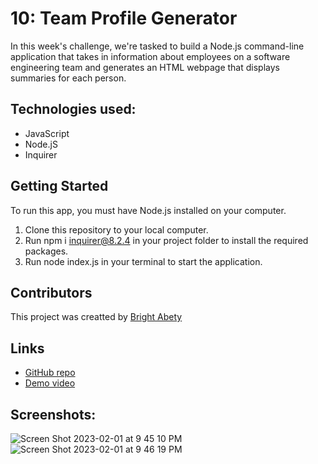 # 10: Team Profile Generator

In this week's challenge, we're tasked to build a Node.js command-line application that takes in information about employees on a software engineering team and generates an HTML webpage that displays summaries for each person. 

## Technologies used: 
- JavaScript
- Node.jS
- Inquirer

## Getting Started
To run this app, you must have Node.js installed on your computer.
1. Clone this repository to your local computer.
2. Run npm i inquirer@8.2.4 in your project folder to install the required packages.
3. Run node index.js in your terminal to start the application.

## Contributors
This project was creatted by [Bright Abety](https://github.com/kagebright)

## Links
- [GitHub repo](https://github.com/kagebright/teamprofile-generator)
- [Demo video](https://user-images.githubusercontent.com/113262558/216218412-da681c5d-75ce-4b42-a243-b1ec96352faa.mov)

## Screenshots: 
![Screen Shot 2023-02-01 at 9 45 10 PM](https://user-images.githubusercontent.com/113262558/216218572-d043f0be-d01c-4093-bfae-80a2ea52f57b.png)
![Screen Shot 2023-02-01 at 9 46 19 PM](https://user-images.githubusercontent.com/113262558/216218711-ef80175e-bd5c-4b7e-a7fe-fb111e68f927.png)
